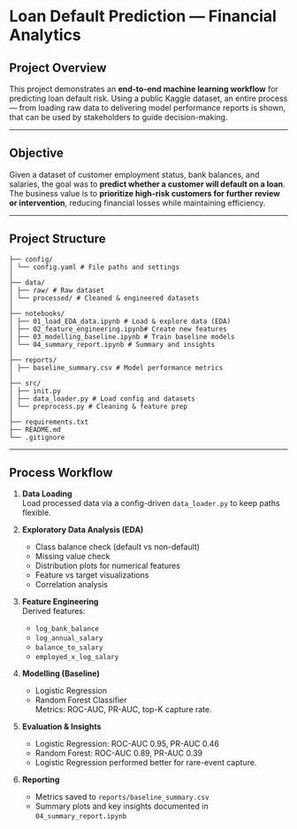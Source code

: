 # Loan Default Prediction — Financial Analytics

## Project Overview
This project demonstrates an **end-to-end machine learning workflow** for predicting loan default risk. Using a public Kaggle dataset, an entire process — from loading raw data to delivering model performance reports is shown, that can be used by stakeholders to guide decision-making.

---

## Objective
Given a dataset of customer employment status, bank balances, and salaries, the goal was to **predict whether a customer will default on a loan**.  
The business value is to **prioritize high-risk customers for further review or intervention**, reducing financial losses while maintaining efficiency.

---

## Project Structure
```
├── config/
│ └── config.yaml # File paths and settings
│
├── data/
│ ├── raw/ # Raw dataset
│ └── processed/ # Cleaned & engineered datasets
│
├── notebooks/
│ ├── 01_load_EDA_data.ipynb # Load & explore data (EDA)
│ ├── 02_feature_engineering.ipynb# Create new features
│ ├── 03_modelling_baseline.ipynb # Train baseline models
│ └── 04_summary_report.ipynb # Summary and insights
│
├── reports/
│ ├── baseline_summary.csv # Model performance metrics
│
├── src/
│ ├── init.py
│ ├── data_loader.py # Load config and datasets
│ └── preprocess.py # Cleaning & feature prep
│
├── requirements.txt
├── README.md
└── .gitignore
```

---

## Process Workflow
1. **Data Loading**  
   Load processed data via a config-driven `data_loader.py` to keep paths flexible.

2. **Exploratory Data Analysis (EDA)**  
   - Class balance check (default vs non-default)
   - Missing value check
   - Distribution plots for numerical features
   - Feature vs target visualizations
   - Correlation analysis

3. **Feature Engineering**  
   Derived features:
   - `log_bank_balance`
   - `log_annual_salary`
   - `balance_to_salary`
   - `employed_x_log_salary`

4. **Modelling (Baseline)**  
   - Logistic Regression
   - Random Forest Classifier  
   Metrics: ROC-AUC, PR-AUC, top-K capture rate.

5. **Evaluation & Insights**  
   - Logistic Regression: ROC-AUC 0.95, PR-AUC 0.46  
   - Random Forest: ROC-AUC 0.89, PR-AUC 0.39  
   - Logistic Regression performed better for rare-event capture.

6. **Reporting**  
   - Metrics saved to `reports/baseline_summary.csv`
   - Summary plots and key insights documented in `04_summary_report.ipynb`
